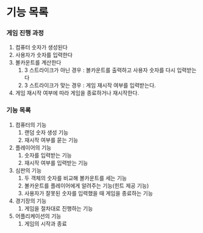 # 기능 목록

### 게임 진행 과정

1. 컴퓨터 숫자가 생성된다
2. 사용자가 숫자를 입력한다
3. 볼카운트를 계산한다
    1. 3 스트라이크가 아닌 경우 : 볼카운트를 출력하고 사용자 숫자를 다시 입력받는다
    2. 3 스트라이크가 맞는 경우 : 게임 재시작 여부를 입력받는다.
4. 게임 재시작 여부에 따라 게임을 종료하거나 재시작한다.

### 기능 목록

1. 컴퓨터의 기능
    1. 랜덤 숫자 생성 기능
    2. 재시작 여부를 묻는 기능
2. 플레이어의 기능
    1. 숫자를 입력받는 기능
    2. 재시작 여부를 입력받는 기능
3. 심판의 기능
    1. 두 객체의 숫자를 비교해 볼카운트를 세는 기능
    2. 볼카운트를 플레이어에게 알려주는 기능(힌트 제공 기능)
    3. 사용자가 잘못된 숫자를 입력했을 때 게임을 종료하는 기능
4. 경기장의 기능
    1. 게임을 절차대로 진행하는 기능
5. 어플리케이션의 기능
    1. 게임의 시작과 종료

